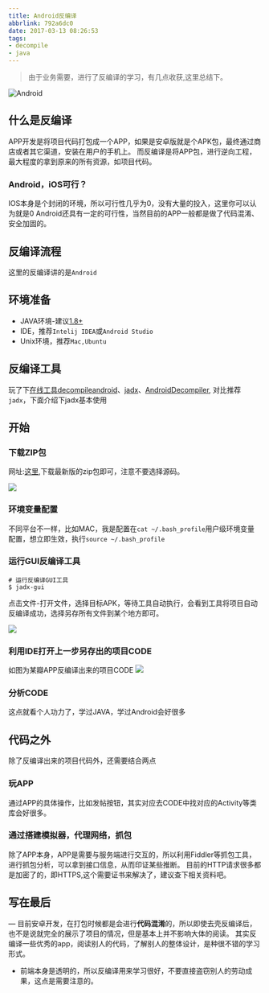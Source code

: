 ```yaml
---
title: Android反编译
abbrlink: 792a6dc0
date: 2017-03-13 08:26:53
tags:
- decompile
- java
---
```

> 由于业务需要，进行了反编译的学习，有几点收获,这里总结下。

![Android](http://or0g12e5e.bkt.clouddn.com/blog/2018-01-05-055903.jpg)

## 什么是反编译
APP开发是将项目代码打包成一个APP，如果是安卓版就是个APK包，最终通过商店或者其它渠道，安装在用户的手机上。
而反编译是将APP包，进行逆向工程，最大程度的拿到原来的所有资源，如项目代码。

### Android，iOS可行？
IOS本身是个封闭的环境，所以可行性几乎为0，没有大量的投入，这里你可以认为就是0
Android还具有一定的可行性，当然目前的APP一般都是做了代码混淆、安全加固的。

## 反编译流程

这里的反编译讲的是`Android`

## 环境准备

+ JAVA环境-建议[1.8+](http://www.oracle.com/technetwork/java/javase/downloads/jdk8-downloads-2133151.html)
+ IDE，推荐`Intelij IDEA`或`Android Studio`
+ Unix环境，推荐`Mac,Ubuntu`

## 反编译工具

玩了下[在线工具decompileandroid](www.decompileandroid.com)、[jadx](https://github.com/skylot/jadx)、[AndroidDecompiler](https://github.com/dirkvranckaert/AndroidDecompiler),
对比推荐`jadx`，下面介绍下jadx基本使用
 
## 开始

### 下载ZIP包

网址:[这里](https://github.com/skylot/jadx/releases),下载最新版的zip包即可，注意不要选择源码。

![](http://or0g12e5e.bkt.clouddn.com/blog/2018-01-04-145125.png)

### 环境变量配置

不同平台不一样，比如MAC，我是配置在`cat ~/.bash_profile`用户级环境变量配置，想立即生效，执行`source ~/.bash_profile`

### 运行GUI反编译工具

```
# 运行反编译GUI工具
$ jadx-gui

```
点击文件-打开文件，选择目标APK，等待工具自动执行，会看到工具将项目自动反编译成功，选择另存所有文件到某个地方即可。

![](http://or0g12e5e.bkt.clouddn.com/blog/2018-01-04-145724.png)


### 利用IDE打开上一步另存出的项目CODE

如图为某瓣APP反编译出来的项目CODE
![](http://or0g12e5e.bkt.clouddn.com/blog/2018-01-04-145604.png)

### 分析CODE

这点就看个人功力了，学过JAVA，学过Android会好很多

## 代码之外
除了反编译出来的项目代码外，还需要结合两点

### 玩APP
通过APP的具体操作，比如发帖按钮，其实对应去CODE中找对应的Activity等类库会好很多。

### 通过搭建模拟器，代理网络，抓包

除了APP本身，APP是需要与服务端进行交互的，所以利用Fiddler等抓包工具，进行抓包分析，可以拿到接口信息，从而印证某些推断。
目前的HTTP请求很多都是加密了的，即HTTPS,这个需要证书来解决了，建议查下相关资料吧。 


## 写在最后

— 目前安卓开发，在打包时候都是会进行**代码混淆**的，所以即使去壳反编译后，也不是说就完全的展示了项目的情况，但是基本上并不影响大体的阅读。
其实反编译一些优秀的app，阅读别人的代码，了解别人的整体设计，是种很不错的学习形式。

- 前端本身是透明的，所以反编译用来学习很好，不要直接盗窃别人的劳动成果，这点是需要注意的。
